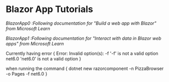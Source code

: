 # Blazor App Tutorials

*BlazorApp0 :Following documentation for "Build a web app with Blazor" from Microsoft Learn*

*BlazorApp1 :Following documentation for "Interact with data in Blazor web apps" from Microsoft Learn*

Currently having error
{
Error: Invalid option(s):
-f
   '-f' is not a valid option
net6.0
   'net6.0' is not a valid option
}

when running the command
{
 dotnet new razorcomponent -n PizzaBrowser -o Pages -f net6.0 
}

